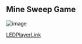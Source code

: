 ## Mine Sweep Game  

![image](https://github.com/Tim-HanSheng-Huang/C_Sharp/blob/main/FourBarLinkage.PNG)  

[LEDPlayerLink](https://github.com/Tim-HanSheng-Huang/C_Sharp/blob/main/LEDPlayer/LEDPlayer.exe) 
